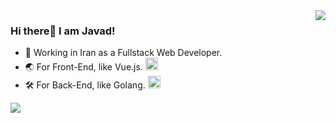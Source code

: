 <img align="right" src="https://github-readme-stats.vercel.app/api?username=javadnasrollahi&show_icons=true&icon_color=CE1D2D&text_color=718096&bg_color=ffffff&hide_title=true" />

### Hi there👋 I am Javad!

- 📱 Working in Iran as a Fullstack Web Developer. 
- 🌏 For Front-End, like Vue.js. <img src="https://user-images.githubusercontent.com/47215007/111043059-bc3af880-8455-11eb-984d-03d7aae12fae.png" width="20" />
- 🛠 For Back-End, like Golang. <img src="https://user-images.githubusercontent.com/47215007/111043054-b1806380-8455-11eb-877c-5a41d16b98d1.png" width="20" />

![](https://visitor-badge.glitch.me/badge?page_id=javadnasrollahi)

